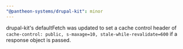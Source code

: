 ```yaml
---
"@pantheon-systems/drupal-kit": minor
---
```


drupal-kit's defaultFetch was updated to set a cache control header of `cache-control: public, s-maxage=10, stale-while-revalidate=600` if a response object is passed.
